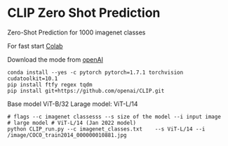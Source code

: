 # CLIP Zero Shot Prediction 
 
Zero-Shot Prediction for 1000 imagenet classes 

For fast start [Colab](https://colab.research.google.com/drive/1bUOngE4T5GoyurxwDslprxfRRrigcX3J?usp=sharing) 

Download the mode from [openAI](https://github.com/openai/CLIP)

```
conda install --yes -c pytorch pytorch=1.7.1 torchvision cudatoolkit=10.1
pip install ftfy regex tqdm
pip install git+https://github.com/openai/CLIP.git
```

Base model ViT-B/32
Larage model: ViT-L/14

```
# flags --c imagenet classesss --s size of the model --i input image 
# large model # ViT-L/14 (Jan 2022 model) 
python CLIP_run.py --c imagenet_classes.txt    --s ViT-L/14 --i  /image/COCO_train2014_000000010881.jpg
```

